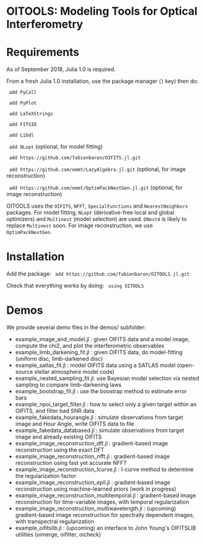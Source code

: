 # OITOOLS: Modeling Tools for Optical Interferometry

# Requirements

As of September 2018, Julia 1.0 is required.

From a fresh Julia 1.0 installation, use the package manager (```]``` key) then do:

``` add PyCall```

``` add PyPlot```

``` add LaTeXStrings```

``` add FITSIO```

``` add Libdl```

``` add NLopt``` (optional, for model fitting)

``` add https://github.com/fabienbaron/OIFITS.jl.git```

``` add https://github.com/emmt/LazyAlgebra.jl.git``` (optional, for image reconstruction)

``` add https://github.com/emmt/OptimPackNextGen.jl.git``` (optional, for image reconstruction)

OITOOLS uses the ```OIFITS```, ```NFFT```, ```SpecialFunctions``` and ```NearestNeighbors``` packages. For model fitting, ```NLopt``` (derivative-free local and global optimizers) and ```Multinest``` (model selection) are used. ```DNest4``` is likely to replace ```Multinest``` soon. For image reconstruction, we use ```OptimPackNextGen```.

# Installation

Add the package:
``` add https://github.com/fabienbaron/OITOOLS.jl.git```

Check that everything works by doing:
``` using OITOOLS```

# Demos
We provide several demo files in the demos/ subfolder:
* example_image_and_model.jl    : given OIFITS data and a model image, compute the chi2, and plot the interferometric observables
* example_limb_darkening_fit.jl : given OIFITS data, do model-fitting (uniform disc, limb-darkened disc)
* example_satlas_fit.jl         : model OIFITS data using a SATLAS model (open-source stellar atmosphere model code)
* example_nested_sampling_fit.jl: use Bayesian model selection via nested sampling to compare limb-darkening laws
* example_bootstrap_fit.jl      : use the boostrap method to estimate error bars
* example_npoi_target_filter.jl : how to select only a given target within an OIFITS, and filter bad SNR data
* example_fakedata_hourangle.jl : simulate observations from target image and Hour Angle, write OIFITS data to file
* example_fakedata_databased.jl : simulate observations from target image and already existing OIFITS
* example_image_reconstruction_dft.jl  : gradient-based image reconstruction using the exact DFT
* example_image_reconstruction_nfft.jl : gradient-based image reconstruction using fast yet accurate NFFT
* example_image_reconstruction_lcurve.jl : l-curve method to determine the regularization factor
* example_image_reconstruction_epll.jl  : gradient-based image reconstruction using machine-learned priors (work in progress)
* example_image_reconstruction_multitemporal.jl : gradient-based image reconstruction for time-variable images, with temporal regularization
* example_image_reconstruction_multiwavelength.jl : (upcoming) gradient-based image reconstruction for spectrally dependent images, with transpectral regularization
* example_oifitslib.jl                  : (upcoming) an interface to John Young's OIFITSLIB utilities (oimerge, oifilter, oicheck)
